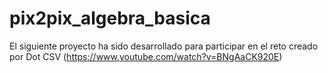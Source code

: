# pix2pix_algebra_basica
El siguiente proyecto ha sido desarrollado para participar en el reto creado por Dot CSV (https://www.youtube.com/watch?v=BNgAaCK920E)
